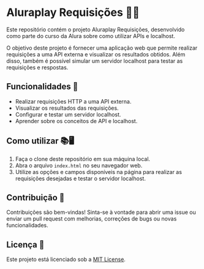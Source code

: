 # Aluraplay Requisições 🎥🌐

Este repositório contém o projeto Aluraplay Requisições, desenvolvido como parte do curso da Alura sobre como utilizar APIs e localhost.

O objetivo deste projeto é fornecer uma aplicação web que permite realizar requisições a uma API externa e visualizar os resultados obtidos. Além disso, também é possível simular um servidor localhost para testar as requisições e respostas.

## Funcionalidades 🚀

- Realizar requisições HTTP a uma API externa.
- Visualizar os resultados das requisições.
- Configurar e testar um servidor localhost.
- Aprender sobre os conceitos de API e localhost.

## Como utilizar 📚🖥️

1. Faça o clone deste repositório em sua máquina local.
2. Abra o arquivo `index.html` no seu navegador web.
3. Utilize as opções e campos disponíveis na página para realizar as requisições desejadas e testar o servidor localhost.

## Contribuição 🤝

Contribuições são bem-vindas! Sinta-se à vontade para abrir uma issue ou enviar um pull request com melhorias, correções de bugs ou novas funcionalidades.

## Licença 📜

Este projeto está licenciado sob a [MIT License](LICENSE).
